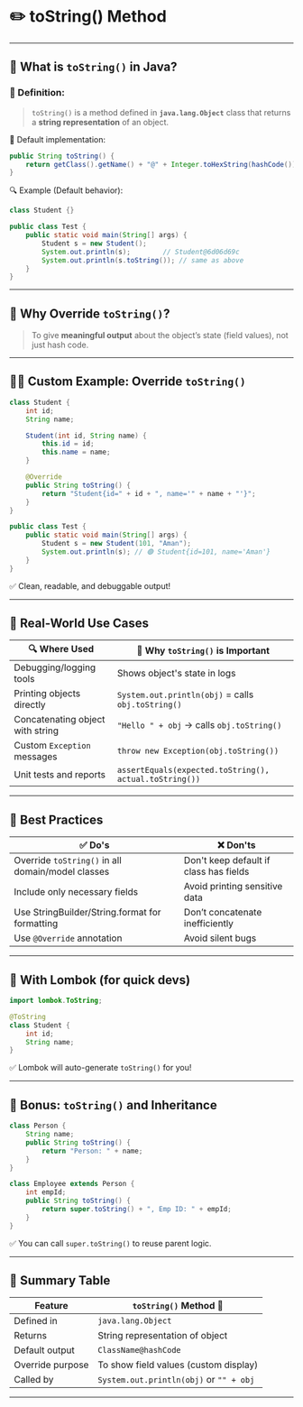 # ✏️ toString() Method

---

## 🧠 What is `toString()` in Java?

### 📌 Definition:

> `toString()` is a method defined in **`java.lang.Object`** class that returns a **string representation** of an object.

🧪 Default implementation:

```java
public String toString() {
    return getClass().getName() + "@" + Integer.toHexString(hashCode());
}
```

🔍 Example (Default behavior):

```java
class Student {}

public class Test {
    public static void main(String[] args) {
        Student s = new Student();
        System.out.println(s);        // Student@6d06d69c
        System.out.println(s.toString()); // same as above
    }
}
```

---

## 🧾 Why Override `toString()`?

> To give **meaningful output** about the object’s state (field values), not just hash code.

---

## 🧑‍🎓 Custom Example: Override `toString()`

```java
class Student {
    int id;
    String name;

    Student(int id, String name) {
        this.id = id;
        this.name = name;
    }

    @Override
    public String toString() {
        return "Student{id=" + id + ", name='" + name + "'}";
    }
}
```

```java
public class Test {
    public static void main(String[] args) {
        Student s = new Student(101, "Aman");
        System.out.println(s); // 🟢 Student{id=101, name='Aman'}
    }
}
```

✅ Clean, readable, and debuggable output!

---

## 💼 Real-World Use Cases

| 🔍 Where Used                    | 📘 Why `toString()` is Important                       |
| -------------------------------- | ------------------------------------------------------ |
| Debugging/logging tools          | Shows object's state in logs                           |
| Printing objects directly        | `System.out.println(obj)` = calls `obj.toString()`     |
| Concatenating object with string | `"Hello " + obj` → calls `obj.toString()`              |
| Custom `Exception` messages      | `throw new Exception(obj.toString())`                  |
| Unit tests and reports           | `assertEquals(expected.toString(), actual.toString())` |

---

## 🧱 Best Practices

| ✅ Do's                                            | ❌ Don'ts                               |
| ------------------------------------------------- | -------------------------------------- |
| Override `toString()` in all domain/model classes | Don't keep default if class has fields |
| Include only necessary fields                     | Avoid printing sensitive data          |
| Use StringBuilder/String.format for formatting    | Don’t concatenate inefficiently        |
| Use `@Override` annotation                        | Avoid silent bugs                      |

---

## 🧠 With Lombok (for quick devs)

```java
import lombok.ToString;

@ToString
class Student {
    int id;
    String name;
}
```

✅ Lombok will auto-generate `toString()` for you!

---

## 🧪 Bonus: `toString()` and Inheritance

```java
class Person {
    String name;
    public String toString() {
        return "Person: " + name;
    }
}

class Employee extends Person {
    int empId;
    public String toString() {
        return super.toString() + ", Emp ID: " + empId;
    }
}
```

✅ You can call `super.toString()` to reuse parent logic.

---

## 🏁 Summary Table

| Feature          | `toString()` Method 🧾                  |
| ---------------- | --------------------------------------- |
| Defined in       | `java.lang.Object`                      |
| Returns          | String representation of object         |
| Default output   | `ClassName@hashCode`                    |
| Override purpose | To show field values (custom display)   |
| Called by        | `System.out.println(obj)` or `"" + obj` |

---

